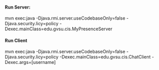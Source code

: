 #### Run Server:
mvn exec:java -Djava.rmi.server.useCodebaseOnly=false  -Djava.security.licy=policy  -Dexec.mainClass=edu.gvsu.cis.MyPresenceServer

#### Run Client
mvn exec:java -Djava.rmi.server.useCodebaseOnly=false  -Djava.security.licy=policy  -Dexec.mainClass=edu.gvsu.cis.ChatClient -Dexec.args=[username]
